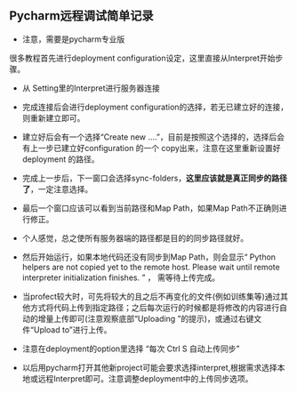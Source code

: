 ## Pycharm远程调试简单记录

* 注意，需要是pycharm专业版

很多教程首先进行deployment configuration设定，这里直接从Interpret开始步骤。

* 从 Setting里的Interpret进行服务器连接

* 完成连接后会进行deployment configuration的选择，若无已建立好的连接，则重新建立即可。

* 建立好后会有一个选择“Create new ....”，目前是按照这个选择的，选择后会有上一步已建立好configuration 的一个 copy出来，注意在这里重新设置好deployment 的路径。

* 完成上一步后，下一窗口会选择sync-folders，**这里应该就是真正同步的路径了**，一定注意选择。

* 最后一个窗口应该可以看到当前路径和Map Path，如果Map Path不正确则进行修正。

* 个人感觉，总之使所有服务器端的路径都是目的的同步路径就好。

* 然后开始运行，如果本地代码还没有同步到Map Path，则会显示“ Python helpers are not copied yet to the remote host. Please wait until remote interpreter initialization finishes. ” ， 需等待上传完成。

* 当profect较大时，可先将较大的且之后不再变化的文件(例如训练集等)通过其他方式将代码上传到指定路径；之后每次运行的时候都是将修改的内容进行自动的增量上传即可(注意观察底部“Uploading ”的提示)，或通过右键文件“Upload to”进行上传。

* 注意在deployment的option里选择 “每次 Ctrl S 自动上传同步”

* 以后用pycharm打开其他新project可能会要求选择interpret,根据需求选择本地或远程Interpret即可。注意调整deployment中的上传同步选项。